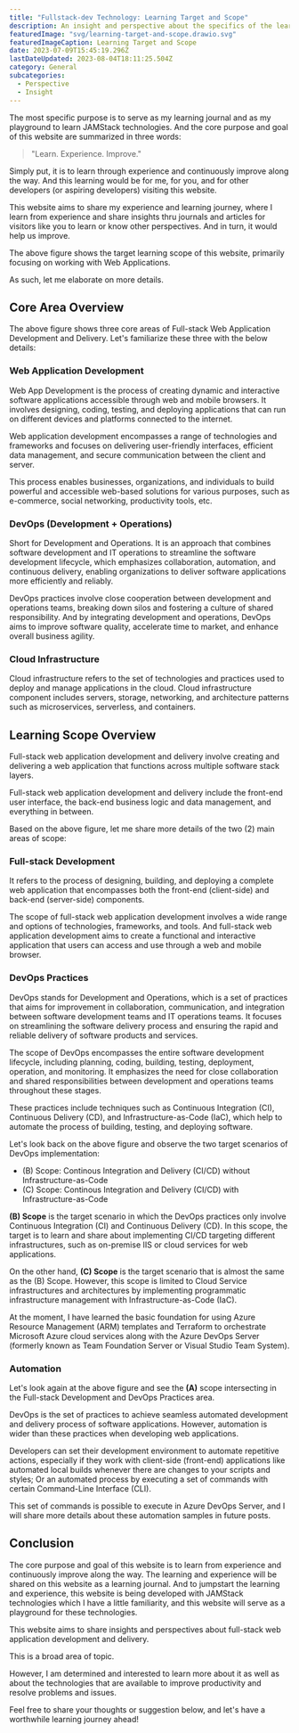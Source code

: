 ```yaml
---
title: "Fullstack-dev Technology: Learning Target and Scope"
description: An insight and perspective about the specifics of the learning target and scope in full-stack web application development and delivery with cloud infrastructure
featuredImage: "svg/learning-target-and-scope.drawio.svg"
featuredImageCaption: Learning Target and Scope
date: 2023-07-09T15:45:19.296Z
lastDateUpdated: 2023-08-04T18:11:25.504Z
category: General
subcategories:
  - Perspective
  - Insight
---
```


The most specific purpose is to serve as my learning journal and as my playground to learn JAMStack technologies. And the core purpose and goal of this website are summarized in three words:

> "Learn. Experience. Improve."

Simply put, it is to learn through experience and continuously improve along the way. And this learning would be for me, for you, and for other developers (or aspiring developers) visiting this website.

This website aims to share my experience and learning journey, where I learn from experience and share insights thru journals and articles for visitors like you to learn or know other perspectives. And in turn, it would help us improve.

The above figure shows the target learning scope of this website, primarily focusing on working with Web Applications.

As such, let me elaborate on more details.

## Core Area Overview

The above figure shows three core areas of Full-stack Web Application Development and Delivery. Let's familiarize these three with the below details:

### Web Application Development

Web App Development is the process of creating dynamic and interactive software applications accessible through web and mobile browsers. It involves designing, coding, testing, and deploying applications that can run on different devices and platforms connected to the internet.

Web application development encompasses a range of technologies and frameworks and focuses on delivering user-friendly interfaces, efficient data management, and secure communication between the client and server.

This process enables businesses, organizations, and individuals to build powerful and accessible web-based solutions for various purposes, such as e-commerce, social networking, productivity tools, etc.

### DevOps (Development + Operations)

Short for Development and Operations. It is an approach that combines software development and IT operations to streamline the software development lifecycle, which emphasizes collaboration, automation, and continuous delivery, enabling organizations to deliver software applications more efficiently and reliably.

DevOps practices involve close cooperation between development and operations teams, breaking down silos and fostering a culture of shared responsibility. And by integrating development and operations, DevOps aims to improve software quality, accelerate time to market, and enhance overall business agility.

### Cloud Infrastructure

Cloud infrastructure refers to the set of technologies and practices used to deploy and manage applications in the cloud. Cloud infrastructure component includes servers, storage, networking, and architecture patterns such as microservices, serverless, and containers.


## Learning Scope Overview

Full-stack web application development and delivery involve creating and delivering a web application that functions across multiple software stack layers.

Full-stack web application development and delivery include the front-end user interface, the back-end business logic and data management, and everything in between.

Based on the above figure, let me share more details of the two (2) main areas of scope:

### Full-stack Development

It refers to the process of designing, building, and deploying a complete web application that encompasses both the front-end (client-side) and back-end (server-side) components.

The scope of full-stack web application development involves a wide range and options of technologies, frameworks, and tools. And full-stack web application development aims to create a functional and interactive application that users can access and use through a web and mobile browser.

### DevOps Practices

DevOps stands for Development and Operations, which is a set of practices that aims for improvement in collaboration, communication, and integration between software development teams and IT operations teams. It focuses on streamlining the software delivery process and ensuring the rapid and reliable delivery of software products and services.

The scope of DevOps encompasses the entire software development lifecycle, including planning, coding, building, testing, deployment, operation, and monitoring. It emphasizes the need for close collaboration and shared responsibilities between development and operations teams throughout these stages.

These practices include techniques such as Continuous Integration (CI), Continuous Delivery (CD), and Infrastructure-as-Code (IaC), which help to automate the process of building, testing, and deploying software.

Let's look back on the above figure and observe the two target scenarios of DevOps implementation:
- (B) Scope: Continous Integration and Delivery (CI/CD) without Infrastructure-as-Code
- (C) Scope: Continous Integration and Delivery (CI/CD) with Infrastructure-as-Code

**(B) Scope** is the target scenario in which the DevOps practices only involve Continuous Integration (CI) and Continuous Delivery (CD). In this scope, the target is to learn and share about implementing CI/CD targeting different infrastructures, such as on-premise IIS or cloud services for web applications.

On the other hand, **(C) Scope** is the target scenario that is almost the same as the (B) Scope. However, this scope is limited to Cloud Service infrastructures and architectures by implementing programmatic infrastructure management with Infrastructure-as-Code (IaC).

At the moment, I have learned the basic foundation for using Azure Resource Management (ARM) templates and Terraform to orchestrate Microsoft Azure cloud services along with the Azure DevOps Server (formerly known as Team Foundation Server or Visual Studio Team System).

### Automation

Let's look again at the above figure and see the **(A)** scope intersecting in the Full-stack Development and DevOps Practices area.

DevOps is the set of practices to achieve seamless automated development and delivery process of software applications. However, automation is wider than these practices when developing web applications.

Developers can set their development environment to automate repetitive actions, especially if they work with client-side (front-end) applications like automated local builds whenever there are changes to your scripts and styles; Or an automated process by executing a set of commands with certain Command-Line Interface (CLI).

This set of commands is possible to execute in Azure DevOps Server, and I will share more details about these automation samples in future posts.



## Conclusion

The core purpose and goal of this website is to learn from experience and continuously improve along the way. The learning and experience will be shared on this website as a learning journal. And to jumpstart the learning and experience, this website is being developed with JAMStack technologies which I have a little familiarity, and this website will serve as a playground for these technologies.

This website aims to share insights and perspectives about full-stack web application development and delivery.

This is a broad area of topic.

However, I am determined and interested to learn more about it as well as about the technologies that are available to improve productivity and resolve problems and issues.

Feel free to share your thoughts or suggestion below, and let's have a worthwhile learning journey ahead!